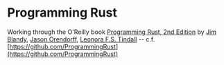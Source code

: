 # Programming Rust

Working through the O'Reilly book [Programming Rust, 2nd Edition](https://www.oreilly.com/library/view/programming-rust-2nd/9781492052586) by [Jim Blandy](https://github.com/jimblandy), [Jason Orendorff](https://github.com/jorendorff), [Leonora F.S. Tindall](https://github.com/NoraCodes) -- c.f. [https://github.com/ProgrammingRust](https://github.com/ProgrammingRust)